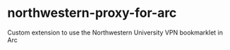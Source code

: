 # northwestern-proxy-for-arc
Custom extension to use the Northwestern University VPN bookmarklet in Arc
